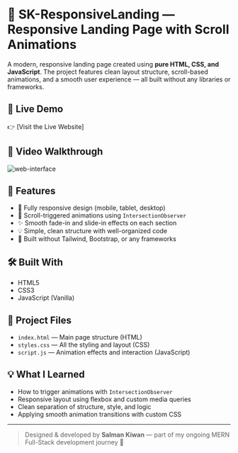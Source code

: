 # 🎨 SK-ResponsiveLanding — Responsive Landing Page with Scroll Animations

A modern, responsive landing page created using **pure HTML, CSS, and JavaScript**. The project features clean layout structure, scroll-based animations, and a smooth user experience — all built without any libraries or frameworks.

## 🔗 Live Demo
👉 [Visit the Live Website]

## 🎥 Video Walkthrough
![web-interface](https://github.com/user-attachments/assets/38423708-12bd-4c59-bc94-30bc9eb4c39d)

## 🚀 Features

- 📱 Fully responsive design (mobile, tablet, desktop)
- 🎯 Scroll-triggered animations using `IntersectionObserver`
- ✨ Smooth fade-in and slide-in effects on each section
- 💡 Simple, clean structure with well-organized code
- 🧠 Built without Tailwind, Bootstrap, or any frameworks

## 🛠️ Built With

- HTML5
- CSS3
- JavaScript (Vanilla)

## 📁 Project Files

- `index.html` — Main page structure (HTML)
- `styles.css` — All the styling and layout (CSS)
- `script.js` — Animation effects and interaction (JavaScript)

## 💡 What I Learned

- How to trigger animations with `IntersectionObserver`
- Responsive layout using flexbox and custom media queries
- Clean separation of structure, style, and logic
- Applying smooth animation transitions with custom CSS

---

> Designed & developed by **Salman Kiwan** — part of my ongoing MERN Full-Stack development journey 🚀
